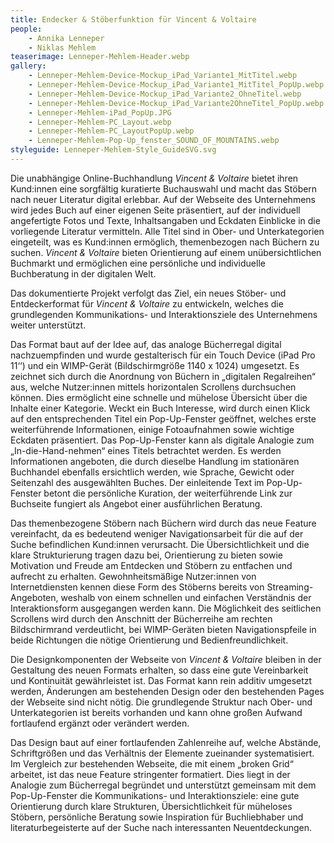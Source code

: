 ```yaml
---
title: Endecker & Stöberfunktion für Vincent & Voltaire
people:
    - Annika Lenneper
    - Niklas Mehlem
teaserimage: Lenneper-Mehlem-Header.webp
gallery:
    - Lenneper-Mehlem-Device-Mockup_iPad_Variante1_MitTitel.webp
    - Lenneper-Mehlem-Device-Mockup_iPad_Variante1_MitTitel_PopUp.webp
    - Lenneper-Mehlem-Device-Mockup_iPad_Variante2_OhneTitel.webp
    - Lenneper-Mehlem-Device-Mockup_iPad_Variante2OhneTitel_PopUp.webp
    - Lenneper-Mehlem-iPad_PopUp.JPG
    - Lenneper-Mehlem-PC_Layout.webp
    - Lenneper-Mehlem-PC_LayoutPopUp.webp
    - Lenneper-Mehlem-Pop-Up_fenster_SOUND_OF_MOUNTAINS.webp
styleguide: Lenneper-Mehlem-Style_GuideSVG.svg
---
```


Die unabhängige Online-Buchhandlung *Vincent & Voltaire* bietet ihren Kund:innen eine sorgfältig kuratierte Buchauswahl und macht das Stöbern nach neuer Literatur digital erlebbar. Auf der Webseite des Unternehmens wird jedes Buch auf einer eigenen Seite präsentiert, auf der individuell angefertigte Fotos und Texte, Inhaltsangaben und Eckdaten Einblicke in die vorliegende Literatur vermitteln. Alle Titel sind in Ober- und Unterkategorien eingeteilt, was es Kund:innen ermöglich, themenbezogen nach Büchern zu suchen. *Vincent & Voltaire* bieten Orientierung auf einem unübersichtlichen Buchmarkt und ermöglichen eine persönliche und individuelle Buchberatung in der digitalen Welt.

Das dokumentierte Projekt verfolgt das Ziel, ein neues Stöber- und Entdeckerformat für *Vincent & Voltaire* zu entwickeln, welches die grundlegenden Kommunikations- und Interaktionsziele des Unternehmens weiter unterstützt.

Das Format baut auf der Idee auf, das analoge Bücherregal digital nachzuempfinden und wurde gestalterisch für ein Touch Device (iPad Pro 11‘‘) und ein WIMP-Gerät (Bildschirmgröße 1140 x 1024) umgesetzt. Es zeichnet sich durch die Anordnung von Büchern in „digitalen Regalreihen“ aus, welche Nutzer:innen mittels horizontalen Scrollens durchsuchen können. Dies ermöglicht eine schnelle und mühelose Übersicht über die Inhalte einer Kategorie. Weckt ein Buch Interesse, wird durch einen Klick auf den entsprechenden Titel ein Pop-Up-Fenster geöffnet, welches erste weiterführende Informationen, einige Fotoaufnahmen sowie wichtige Eckdaten präsentiert. Das Pop-Up-Fenster kann als digitale Analogie zum „In-die-Hand-nehmen“ eines Titels betrachtet werden. Es werden Informationen angeboten, die durch dieselbe Handlung im stationären Buchhandel ebenfalls ersichtlich werden, wie Sprache, Gewicht oder Seitenzahl des ausgewählten Buches. Der einleitende Text im Pop-Up-Fenster betont die persönliche Kuration, der weiterführende Link zur Buchseite fungiert als Angebot einer ausführlichen Beratung.

Das themenbezogene Stöbern nach Büchern wird durch das neue Feature vereinfacht, da es bedeutend weniger Navigationsarbeit für die auf der Suche befindlichen Kund:innen verursacht. Die Übersichtlichkeit und die klare Strukturierung tragen dazu bei, Orientierung zu bieten sowie Motivation und Freude am Entdecken und Stöbern zu entfachen und aufrecht zu erhalten. Gewohnheitsmäßige Nutzer:innen von Internetdiensten kennen diese Form des Stöberns bereits von Streaming-Angeboten, weshalb von einem schnellen und einfachen Verständnis der Interaktionsform ausgegangen werden kann. Die Möglichkeit des seitlichen Scrollens wird durch den Anschnitt der Bücherreihe am rechten Bildschirmrand verdeutlicht, bei WIMP-Geräten bieten Navigationspfeile in beide Richtungen die nötige Orientierung und Bedienfreundlichkeit. 

Die Designkomponenten der Webseite von *Vincent & Voltaire* bleiben in der Gestaltung des neuen Formats erhalten, so dass eine gute Vereinbarkeit und Kontinuität gewährleistet ist. Das Format kann rein additiv umgesetzt werden, Änderungen am bestehenden Design oder den bestehenden Pages der Webseite sind nicht nötig. Die grundlegende Struktur nach Ober- und Unterkategorien ist bereits vorhanden und kann ohne großen Aufwand fortlaufend ergänzt oder verändert werden.

Das Design baut auf einer fortlaufenden Zahlenreihe auf, welche Abstände, Schriftgrößen und das Verhältnis der Elemente zueinander systematisiert. Im Vergleich zur bestehenden Webseite, die mit einem „broken Grid“ arbeitet, ist das neue Feature stringenter formatiert. Dies liegt in der Analogie zum Bücherregal begründet und unterstützt gemeinsam mit dem Pop-Up-Fenster die Kommunikations- und Interaktionsziele: eine gute Orientierung durch klare Strukturen, Übersichtlichkeit für müheloses Stöbern, persönliche Beratung sowie Inspiration für Buchliebhaber und literaturbegeisterte auf der Suche nach interessanten Neuentdeckungen.
